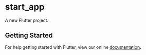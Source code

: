 # start_app

A new Flutter project.

## Getting Started

For help getting started with Flutter, view our online
[documentation](https://flutter.io/).
